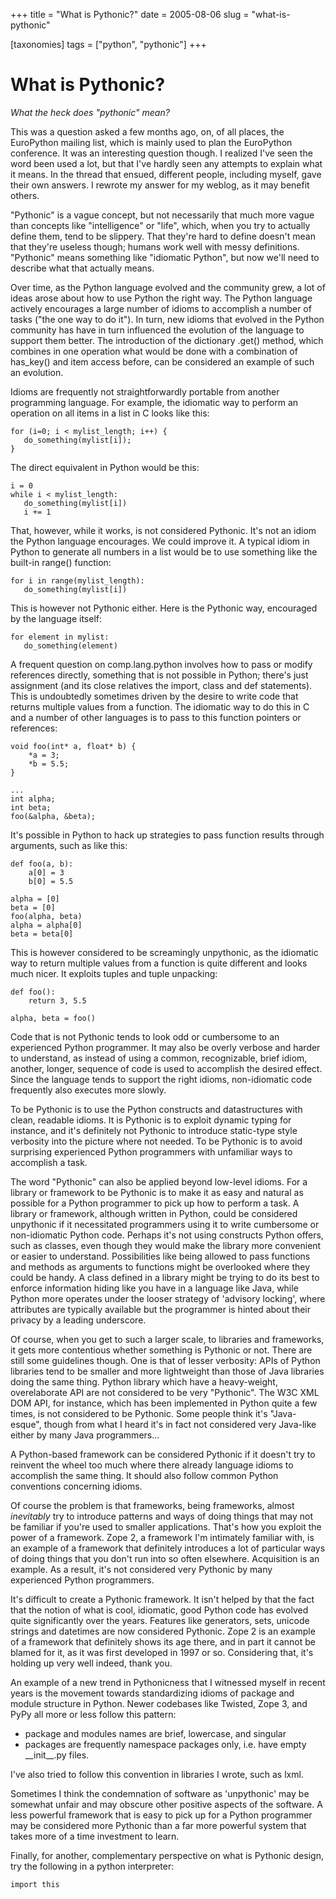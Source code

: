 +++
title = "What is Pythonic?"
date = 2005-08-06
slug = "what-is-pythonic"

[taxonomies]
tags = ["python", "pythonic"]
+++

# What is Pythonic?

*What the heck does "pythonic" mean?*

This was a question asked a few months ago, on, of all places, the
EuroPython mailing list, which is mainly used to plan the EuroPython
conference. It was an interesting question though. I realized I've seen
the word been used a lot, but that I've hardly seen any attempts to
explain what it means. In the thread that ensued, different people,
including myself, gave their own answers. I rewrote my answer for my
weblog, as it may benefit others.

"Pythonic" is a vague concept, but not necessarily that much more vague
than concepts like "intelligence" or "life", which, when you try to
actually define them, tend to be slippery. That they're hard to define
doesn't mean that they're useless though; humans work well with messy
definitions. "Pythonic" means something like "idiomatic Python", but now
we'll need to describe what that actually means.

Over time, as the Python language evolved and the community grew, a lot
of ideas arose about how to use Python the right way. The Python
language actively encourages a large number of idioms to accomplish a
number of tasks ("the one way to do it"). In turn, new idioms that
evolved in the Python community has have in turn influenced the
evolution of the language to support them better. The introduction of
the dictionary <span class="title-ref">.get()</span> method, which
combines in one operation what would be done with a combination of
<span class="title-ref">has_key()</span> and item access before, can be
considered an example of such an evolution.

Idioms are frequently not straightforwardly portable from another
programming language. For example, the idiomatic way to perform an
operation on all items in a list in C looks like this:

    for (i=0; i < mylist_length; i++) {
       do_something(mylist[i]);
    }

The direct equivalent in Python would be this:

    i = 0
    while i < mylist_length:
       do_something(mylist[i])
       i += 1

That, however, while it works, is not considered Pythonic. It's not an
idiom the Python language encourages. We could improve it. A typical
idiom in Python to generate all numbers in a list would be to use
something like the built-in <span class="title-ref">range()</span>
function:

    for i in range(mylist_length):
       do_something(mylist[i])

This is however not Pythonic either. Here is the Pythonic way,
encouraged by the language itself:

    for element in mylist:
       do_something(element)

A frequent question on comp.lang.python involves how to pass or modify
references directly, something that is not possible in Python; there's
just assignment (and its close relatives the
<span class="title-ref">import</span>,
<span class="title-ref">class</span> and
<span class="title-ref">def</span> statements). This is undoubtedly
sometimes driven by the desire to write code that returns multiple
values from a function. The idiomatic way to do this in C and a number
of other languages is to pass to this function pointers or references:

    void foo(int* a, float* b) {
        *a = 3;
        *b = 5.5;
    }

    ...
    int alpha;
    int beta;
    foo(&alpha, &beta);

It's possible in Python to hack up strategies to pass function results
through arguments, such as like this:

    def foo(a, b):
        a[0] = 3
        b[0] = 5.5

    alpha = [0]
    beta = [0]
    foo(alpha, beta)
    alpha = alpha[0]
    beta = beta[0]

This is however considered to be screamingly unpythonic, as the
idiomatic way to return multiple values from a function is quite
different and looks much nicer. It exploits tuples and tuple unpacking:

    def foo():
        return 3, 5.5

    alpha, beta = foo()

Code that is not Pythonic tends to look odd or cumbersome to an
experienced Python programmer. It may also be overly verbose and harder
to understand, as instead of using a common, recognizable, brief idiom,
another, longer, sequence of code is used to accomplish the desired
effect. Since the language tends to support the right idioms,
non-idiomatic code frequently also executes more slowly.

To be Pythonic is to use the Python constructs and datastructures with
clean, readable idioms. It is Pythonic is to exploit dynamic typing for
instance, and it's definitely not Pythonic to introduce static-type
style verbosity into the picture where not needed. To be Pythonic is to
avoid surprising experienced Python programmers with unfamiliar ways to
accomplish a task.

The word "Pythonic" can also be applied beyond low-level idioms. For a
library or framework to be Pythonic is to make it as easy and natural as
possible for a Python programmer to pick up how to perform a task. A
library or framework, although written in Python, could be considered
unpythonic if it necessitated programmers using it to write cumbersome
or non-idiomatic Python code. Perhaps it's not using constructs Python
offers, such as classes, even though they would make the library more
convenient or easier to understand. Possibilities like being allowed to
pass functions and methods as arguments to functions might be overlooked
where they could be handy. A class defined in a library might be trying
to do its best to enforce information hiding like you have in a language
like Java, while Python more operates under the looser strategy of
'advisory locking', where attributes are typically available but the
programmer is hinted about their privacy by a leading underscore.

Of course, when you get to such a larger scale, to libraries and
frameworks, it gets more contentious whether something is Pythonic or
not. There are still some guidelines though. One is that of lesser
verbosity: APIs of Python libraries tend to be smaller and more
lightweight than those of Java libraries doing the same thing. Python
library which have a heavy-weight, overelaborate API are not considered
to be very "Pythonic". The W3C XML DOM API, for instance, which has been
implemented in Python quite a few times, is not considered to be
Pythonic. Some people think it's "Java-esque", though from what I heard
it's in fact not considered very Java-like either by many Java
programmers...

A Python-based framework can be considered Pythonic if it doesn't try to
reinvent the wheel too much where there already language idioms to
accomplish the same thing. It should also follow common Python
conventions concerning idioms.

Of course the problem is that frameworks, being frameworks, almost
*inevitably* try to introduce patterns and ways of doing things that may
not be familiar if you're used to smaller applications. That's how you
exploit the power of a framework. Zope 2, a framework I'm intimately
familiar with, is an example of a framework that definitely introduces a
lot of particular ways of doing things that you don't run into so often
elsewhere. Acquisition is an example. As a result, it's not considered
very Pythonic by many experienced Python programmers.

It's difficult to create a Pythonic framework. It isn't helped by that
the fact that the notion of what is cool, idiomatic, good Python code
has evolved quite significantly over the years. Features like
generators, sets, unicode strings and datetimes are now considered
Pythonic. Zope 2 is an example of a framework that definitely shows its
age there, and in part it cannot be blamed for it, as it was first
developed in 1997 or so. Considering that, it's holding up very well
indeed, thank you.

An example of a new trend in Pythonicness that I witnessed myself in
recent years is the movement towards standardizing idioms of package and
module structure in Python. Newer codebases like Twisted, Zope 3, and
PyPy all more or less follow this pattern:

- package and modules names are brief, lowercase, and singular
- packages are frequently namespace packages only, i.e. have empty
  \_\_init\_\_.py files.

I've also tried to follow this convention in libraries I wrote, such as
lxml.

Sometimes I think the condemnation of software as 'unpythonic' may be
somewhat unfair and may obscure other positive aspects of the software.
A less powerful framework that is easy to pick up for a Python
programmer may be considered more Pythonic than a far more powerful
system that takes more of a time investment to learn.

Finally, for another, complementary perspective on what is Pythonic
design, try the following in a python interpreter:

    import this
